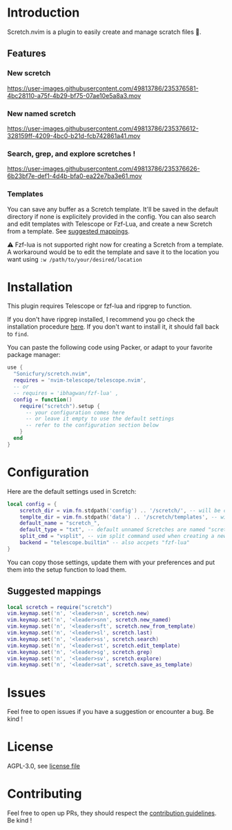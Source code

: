 # Introduction

Scretch.nvim is a plugin to easily create and manage scratch files 🙂.

## Features
### New scretch

https://user-images.githubusercontent.com/49813786/235376581-4bc28110-a75f-4b29-bf75-07ae10e5a8a3.mov

### New named scretch

https://user-images.githubusercontent.com/49813786/235376612-328159ff-4209-4bc0-b21d-fcb742861a41.mov

### Search, grep, and explore scretches !

https://user-images.githubusercontent.com/49813786/235376626-6b23bf7e-def1-4d4b-bfa0-ea22e7ba3e61.mov

### Templates

You can save any buffer as a Scretch template. It'll be saved in the default directory if none is explicitely provided in the config.
You can also search and edit templates with Telescope or Fzf-Lua, and create a new Scretch from a template.
See [suggested mappings](#suggested-mappings).

⚠️ Fzf-lua is not supported right now for creating a Scretch from a template. A workaround would be to edit the template and save it to the location you want using `:w /path/to/your/desired/location`

# Installation

This plugin requires Telescope or fzf-lua and ripgrep to function.

If you don't have ripgrep installed, I recommend you go check the installation procedure [here](https://github.com/BurntSushi/ripgrep#installation).
If you don't want to install it, it should fall back to `find`.

You can paste the following code using Packer, or adapt to your favorite package manager:

```lua
use {
  "Sonicfury/scretch.nvim",
  requires = 'nvim-telescope/telescope.nvim',
  -- or
  -- requires = 'ibhagwan/fzf-lua' ,
  config = function()
    require("scretch").setup {
      -- your configuration comes here
      -- or leave it empty to use the default settings
      -- refer to the configuration section below
    }
  end
}
```

# Configuration

Here are the default settings used in Scretch:
```lua
local config = {
    scretch_dir = vim.fn.stdpath('config') .. '/scretch/', -- will be created if it doesn't exist
    templte_dir = vim.fn.stdpath('data') .. '/scretch/templates', -- will be created if it doesn't exist
    default_name = "scretch_",
    default_type = "txt", -- default unnamed Scretches are named "scretch_*.txt"
    split_cmd = "vsplit", -- vim split command used when creating a new Scretch
    backend = "telescope.builtin" -- also accpets "fzf-lua"
}
```
You can copy those settings, update them with your preferences and put them into the setup function to load them.

## Suggested mappings

```lua
local scretch = require("scretch")
vim.keymap.set('n', '<leader>sn', scretch.new)
vim.keymap.set('n', '<leader>snn', scretch.new_named)
vim.keymap.set('n', '<leader>sft', scretch.new_from_template)
vim.keymap.set('n', '<leader>sl', scretch.last)
vim.keymap.set('n', '<leader>ss', scretch.search)
vim.keymap.set('n', '<leader>st', scretch.edit_template)
vim.keymap.set('n', '<leader>sg', scretch.grep)
vim.keymap.set('n', '<leader>sv', scretch.explore)
vim.keymap.set('n', '<leader>sat', scretch.save_as_template)
```

# Issues

Feel free to open issues if you have a suggestion or encounter a bug. Be kind !

# License

AGPL-3.0, see [license file](./LICENSE.md)

# Contributing

Feel free to open up PRs, they should respect the [contribution guidelines](./CONTRIBUTING.md). Be kind ! 
